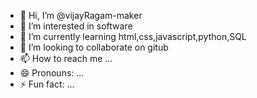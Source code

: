 - 👋 Hi, I’m @vijayRagam-maker
- 👀 I’m interested in software
- 🌱 I’m currently learning html,css,javascript,python,SQL
- 💞️ I’m looking to collaborate on gitub
- 📫 How to reach me ...
- 😄 Pronouns: ...
- ⚡ Fun fact: ...

<!---
vijayRagam-maker/vijayRagam-maker is a ✨ special ✨ repository because its `README.md` (this file) appears on your GitHub profile.
You can click the Preview link to take a look at your changes.
--->
